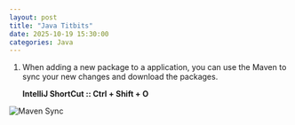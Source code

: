 ```yaml
---
layout: post
title: "Java Titbits"
date: 2025-10-19 15:30:00
categories: Java
---
```

[MavenSync]: https://github.com/user-attachments/assets/f94b7079-14fc-405e-aa75-0660056ae85a

1) When adding a new package to a application, you can use the Maven to sync your new changes and download the packages.

    **IntelliJ ShortCut :: Ctrl + Shift + O**

![Maven Sync][MavenSync]
